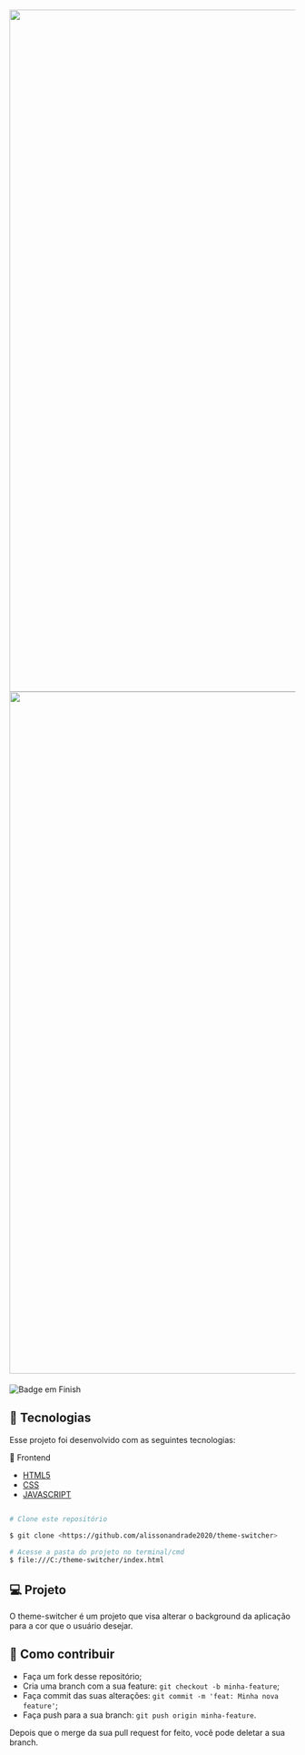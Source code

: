 <h1 align="center">
    <img alt="dark" title="#dark" src="https://github.com/alissonandrade2020/theme-switcher/1.JPG" width="1200px" />
            <img alt="light" title="#light" src="https://github.com/alissonandrade2020/theme-switcher/2.JPG" width="1200px" />
</h1>

![Badge em Finish](http://img.shields.io/static/v1?label=STATUS&message=FINISH&color=GREEN&style=for-the-badge)

## :rocket: Tecnologias

Esse projeto foi desenvolvido com as seguintes tecnologias:

🔭 Frontend

- [HTML5](https://www.devmedia.com.br/o-que-e-o-html5/25820)
- [CSS](https://www.w3schools.com/css/)
- [JAVASCRIPT](https://www.javascript.com/)

```bash

# Clone este repositório

$ git clone <https://github.com/alissonandrade2020/theme-switcher>

# Acesse a pasta do projeto no terminal/cmd
$ file:///C:/theme-switcher/index.html


```

## 💻 Projeto

O theme-switcher é um projeto que visa alterar o background da aplicação para a cor que o usuário desejar.

## 🤔 Como contribuir

- Faça um fork desse repositório;
- Cria uma branch com a sua feature: `git checkout -b minha-feature`;
- Faça commit das suas alterações: `git commit -m 'feat: Minha nova feature'`;
- Faça push para a sua branch: `git push origin minha-feature`.

Depois que o merge da sua pull request for feito, você pode deletar a sua branch.
